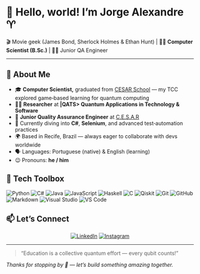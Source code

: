 # 👋 Hello, world! I’m **Jorge Alexandre** ♈

🎬 Movie geek (James Bond, Sherlock Holmes & Ethan Hunt) | 🧑‍💻 **Computer Scientist (B.Sc.)** | 🕵️‍♂️ Junior QA Engineer

---

## 🌟 About Me

- 🎓 **Computer Scientist,** graduated from [CESAR School](https://www.cesar.school) — my TCC explored game‑based learning for quantum computing
- 🧑‍🔬 **Researcher** at **|QATS> Quantum Applications in Technology & Software**
- 👷 **Junior Quality Assurance Engineer** at [C.E.S.A.R](https://github.com/CESARBR](https://www.cesar.org.br/))
- 🌱 Currently diving into **C#**, **Selenium**, and advanced test‑automation practices
- 🌍 Based in Recife, Brazil — always eager to collaborate with devs worldwide
- 🗣️ Languages: Portuguese (native) & English (learning)
- 😉 Pronouns: **he / him**

## 🔧 Tech Toolbox

![Python](https://img.shields.io/badge/Python-3776ab?style=for-the-badge&logo=python&logoColor=white)
![C#](https://img.shields.io/badge/C%23-239120?style=for-the-badge&logo=c-sharp&logoColor=white)
![Java](https://img.shields.io/badge/Java-%23ED8B00.svg?style=for-the-badge&logo=openjdk&logoColor=white)
![JavaScript](https://img.shields.io/badge/JavaScript-%23323330.svg?style=for-the-badge&logo=javascript&logoColor=%23F7DF1E)
![Haskell](https://img.shields.io/badge/Haskell-5e5086?style=for-the-badge&logo=haskell&logoColor=white)
![C](https://img.shields.io/badge/C-%2300599C.svg?style=for-the-badge&logo=c&logoColor=white)
![Qiskit](https://img.shields.io/badge/Qiskit-%236929C4.svg?style=for-the-badge&logo=Qiskit&logoColor=white)
![Git](https://img.shields.io/badge/Git-f05032?style=for-the-badge&logo=git&logoColor=white)
![GitHub](https://img.shields.io/badge/GitHub-181717?style=for-the-badge&logo=github&logoColor=white)
![Markdown](https://img.shields.io/badge/Markdown-000000?style=for-the-badge&logo=markdown&logoColor=white)
![Visual Studio](https://img.shields.io/badge/Visual%20Studio-5C2D91?style=for-the-badge&logo=visual-studio&logoColor=white)
![VS Code](https://img.shields.io/badge/VS%20Code-007acc?style=for-the-badge&logo=visual-studio-code&logoColor=white)

## 📫 Let’s Connect

<div align="center">

[![LinkedIn](https://img.shields.io/badge/LinkedIn-0077B5?style=for-the-badge&logo=linkedin&logoColor=white)](https://www.linkedin.com/in/jorge-araújo/) 
[![Instagram](https://img.shields.io/badge/Instagram-E4405F?style=for-the-badge&logo=instagram&logoColor=white)](https://www.instagram.com/jorge.araujo81/)

</div>

---

> “Education is a collective quantum effort — every qubit counts!”

*Thanks for stopping by 👋 — let’s build something amazing together.*
